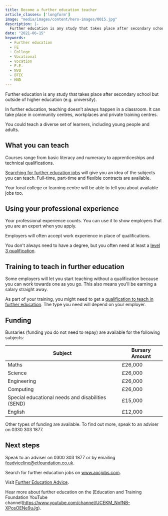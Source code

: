 ```yaml
---
title: Become a further education teacher
article_classes: ['longform']
image: "media/images/content/hero-images/0015.jpg"
description: |-
  Further education is any study that takes place after secondary school but outside of higher education (e.g. university). 
date: "2021-06-15"
keywords:
  - Further education
  - FE
  - College
  - Vocational
  - Vocation
  - F.E.
  - NVQ
  - BTEC
  - HND
---
```


Further education is any study that takes place after secondary school but outside of higher education (e.g. university).

In further education, teaching doesn’t always happen in a classroom. It can take place in community centres, workplaces and private training centres. 

You could teach a diverse set of learners, including young people and adults. 


## What you can teach

Courses range from basic literacy and numeracy to apprenticeships and technical qualifications. 

[Searching for further education jobs](https://www.aocjobs.com/jobs) will give you an idea of the subjects you can teach. Full-time, part-time and flexible contracts are available. 

Your local college or learning centre will be able to tell you about available jobs too.


## Using your professional experience

Your professional experience counts. You can use it to show employers that you are an expert when you apply.

Employers will often accept work experience in place of qualifications. 

You don't always need to have a degree, but you often need at least a [level 3 qualification](https://www.gov.uk/what-different-qualification-levels-mean/list-of-qualification-levels).


## Training to teach in further education

Some employers will let you start teaching without a qualification because you can work towards one as you go. This also means you'll be earning a salary straight away.

As part of your training, you might need to get a [qualification to teach in further education](https://www.feadvice.org.uk/i-want-work-fe-skills-sector/i-want-be-teacher-fe-skills/teaching-qualifications-fe-skills-sector). The type you need will depend on your employer.


## Funding

Bursaries (funding you do not need to repay) are available for the following subjects:

| Subject                                           | Bursary Amount |
| ------------------------------------------------- | -------------- |
| Maths                                             | £26,000        |
| Science                                           | £26,000        |
| Engineering                                       | £26,000        |
| Computing                                         | £26,000        |
| Special educational needs and disabilities (SEND) | £15,000        |
| English                                           | £12,000        |


Other types of funding are available. To find out more, speak to an adviser on 0330 303 1877.


## Next steps

Speak to an adviser on 0300 303 1877 or by emailing feadviceline@etfoundation.co.uk.

Search for further education jobs on www.aocjobs.com.

Visit [Further Education Advice](https://www.feadvice.org.uk/).

Hear more about further education on the [Education and Training Foundation YouTube channel(https://www.youtube.com/channel/UCEKM_NnfNB-XPosOENe9uJg).
